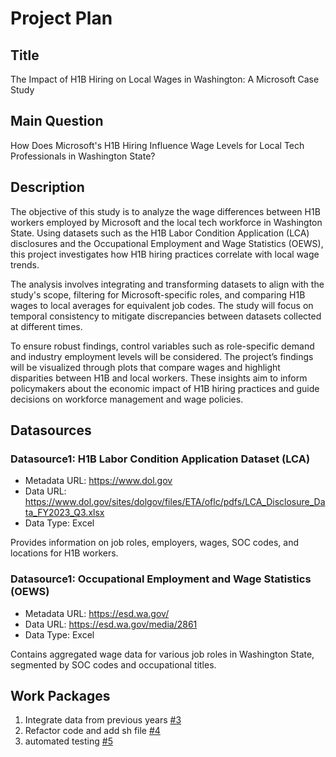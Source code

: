 # Project Plan

## Title
<!-- Give your project a short title. -->
The Impact of H1B Hiring on Local Wages in Washington: A Microsoft Case Study

## Main Question

<!-- Think about one main question you want to answer based on the data. -->
How Does Microsoft's H1B Hiring Influence Wage Levels for Local Tech Professionals in Washington State?



## Description

<!-- Describe your data science project in max. 200 words. Consider writing about why and how you attempt it. -->
The objective of this study is to analyze the wage differences between H1B workers employed by Microsoft and the local tech workforce in Washington State. Using datasets such as the H1B Labor Condition Application (LCA) disclosures and the Occupational Employment and Wage Statistics (OEWS), this project investigates how H1B hiring practices correlate with local wage trends.

The analysis involves integrating and transforming datasets to align with the study's scope, filtering for Microsoft-specific roles, and comparing H1B wages to local averages for equivalent job codes. The study will focus on temporal consistency to mitigate discrepancies between datasets collected at different times.

To ensure robust findings, control variables such as role-specific demand and industry employment levels will be considered. The project’s findings will be visualized through plots that compare wages and highlight disparities between H1B and local workers. These insights aim to inform policymakers about the economic impact of H1B hiring practices and guide decisions on workforce management and wage policies.




## Datasources

<!-- Describe each datasources you plan to use in a section. Use the prefic "DatasourceX" where X is the id of the datasource. -->

### Datasource1: H1B Labor Condition Application Dataset (LCA)
* Metadata URL: https://www.dol.gov
* Data URL: https://www.dol.gov/sites/dolgov/files/ETA/oflc/pdfs/LCA_Disclosure_Data_FY2023_Q3.xlsx
* Data Type: Excel

Provides information on job roles, employers, wages, SOC codes, and locations for H1B workers.


### Datasource1:  Occupational Employment and Wage Statistics (OEWS)
* Metadata URL: https://esd.wa.gov/
* Data URL: https://esd.wa.gov/media/2861
* Data Type: Excel

Contains aggregated wage data for various job roles in Washington State, segmented by SOC codes and occupational titles.


## Work Packages

<!-- List of work packages ordered sequentially, each pointing to an issue with more details. -->

1. Integrate data from previous years [#3][i3]
2. Refactor code and add sh file [#4][i4]
3. automated testing [#5][i5]

[i3]: https://github.com/TahaHussain121/MADE_DataScience_Project/issues/3
[i4]: https://github.com/TahaHussain121/MADE_DataScience_Project/issues/4
[i5]: https://github.com/TahaHussain121/MADE_DataScience_Project/issues/5
